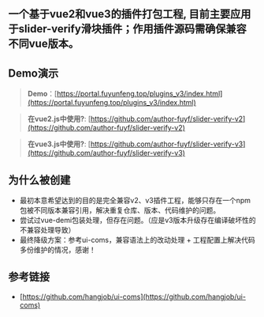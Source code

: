 ## 一个基于vue2和vue3的插件打包工程, 目前主要应用于slider-verify滑块插件；作用插件源码需确保兼容不同vue版本。

## Demo演示

> **Demo**：[https://portal.fuyunfeng.top/plugins_v3/index.html](https://portal.fuyunfeng.top/plugins_v3/index.html)  

> **在vue2.js中使用?**: [https://github.com/author-fuyf/slider-verify-v2](https://github.com/author-fuyf/slider-verify-v2)  

> **在vue3.js中使用?**: [https://github.com/author-fuyf/slider-verify-v3](https://github.com/author-fuyf/slider-verify-v3)  

## 为什么被创建

- 最初本意希望达到的目的是完全兼容v2、v3插件工程，能够只存在一个npm包被不同版本兼容引用，解决重复仓库、版本、代码维护的问题。
- 尝试过vue-demi包装处理，但存在问题。（应是v3版本升级存在编译破坏性的不兼容处理导致）
- 最终降级方案：参考ui-coms，兼容语法上的改动处理 + 工程配置上解决代码多份维护的情况，感谢！



## 参考链接

- [https://github.com/hangjob/ui-coms](https://github.com/hangjob/ui-coms)


